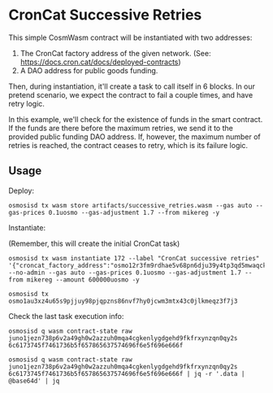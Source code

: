 # CronCat Successive Retries

This simple CosmWasm contract will be instantiated with two addresses:

1. The CronCat factory address of the given network. (See: https://docs.cron.cat/docs/deployed-contracts)
2. A DAO address for public goods funding.

Then, during instantiation, it'll create a task to call itself in 6 blocks. In our pretend scenario, we expect the contract to fail a couple times, and have retry logic. 

In this example, we'll check for the existence of funds in the smart contract. If the funds are there before the maximum retries, we send it to the provided public funding DAO address. If, however, the maximum number of retries is reached, the contract ceases to retry, which is its failure logic.

## Usage

Deploy:

    osmosisd tx wasm store artifacts/successive_retries.wasm --gas auto --gas-prices 0.1uosmo --gas-adjustment 1.7 --from mikereg -y

Instantiate:

(Remember, this will create the initial CronCat task)

    osmosisd tx wasm instantiate 172 --label "CronCat successive retries" '{"croncat_factory_address":"osmo12r3fm9rdhae5v68pn6dju39y4tp3qd5mwaqcku9een8fnm2pjv0sa0n4gm","public_funding_address":"osmo1yhqft6d2msmzpugdjtawsgdlwvgq3samajy9jq"}' --no-admin --gas auto --gas-prices 0.1uosmo --gas-adjustment 1.7 --from mikereg --amount 600000uosmo -y

    osmosisd tx osmo1au3xz4u65s9pjjuy98pjqpzns86nvf7hy0jcwm3mtx43c0jlkmeqz3f7j3

Check the last task execution info:

    osmosisd q wasm contract-state raw juno1jezn738p6v2a49gh0w2azzuh0mqa4cgkenlygdgehd9fkfrxynzqn0qy2s 6c6173745f7461736b5f657865637574696f6e5f696e666f
    
    osmosisd q wasm contract-state raw juno1jezn738p6v2a49gh0w2azzuh0mqa4cgkenlygdgehd9fkfrxynzqn0qy2s 6c6173745f7461736b5f657865637574696f6e5f696e666f | jq -r '.data | @base64d' | jq